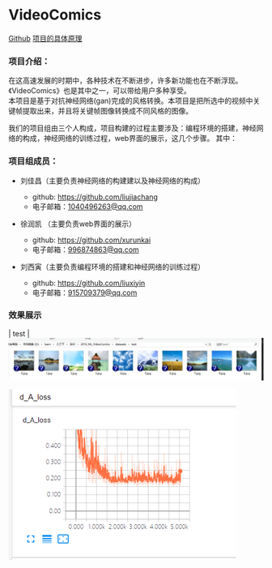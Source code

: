 # VideoComics

[Github](https://github.com/liuxiyin/project-training-2015)
[项目的具体原理]()

### 项目介绍：
在这高速发展的时期中，各种技术在不断进步，许多新功能也在不断浮现。《VideoComics》也是其中之一，可以带给用户多种享受。<br>
本项目是基于对抗神经网络(gan)完成的风格转换。本项目是把所选中的视频中关键帧提取出来，并且将关键帧图像转换成不同风格的图像。

我们的项目组由三个人构成，项目构建的过程主要涉及：编程环境的搭建，神经网络的构成，神经网络的训练过程，web界面的展示，这几个步骤。 其中：

### 项目组成员：
* 刘佳昌（主要负责神经网络的构建建以及神经网络的构成）
  * github: https://github.com/liujiachang
  * 电子邮箱：1040496263@qq.com

* 徐润凯 （主要负责web界面的展示）
  * github: https://github.com/xurunkai
  * 电子邮箱：996874863@qq.com

* 刘西寅（主要负责编程环境的搭建和神经网络的训练过程）
  * github: https://github.com/liuxiyin
  * 电子邮箱：915709379@qq.com

### 效果展示

| test |
 <img src='./image/test.jpg'> 

 <img src='./image/d_A_loss.png'> 
